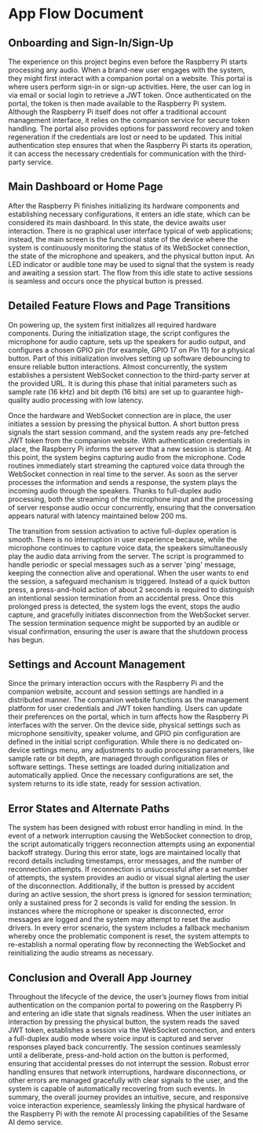 # App Flow Document

## Onboarding and Sign-In/Sign-Up

The experience on this project begins even before the Raspberry Pi starts processing any audio. When a brand-new user engages with the system, they might first interact with a companion portal on a website. This portal is where users perform sign-in or sign-up activities. Here, the user can log in via email or social login to retrieve a JWT token. Once authenticated on the portal, the token is then made available to the Raspberry Pi system. Although the Raspberry Pi itself does not offer a traditional account management interface, it relies on the companion service for secure token handling. The portal also provides options for password recovery and token regeneration if the credentials are lost or need to be updated. This initial authentication step ensures that when the Raspberry Pi starts its operation, it can access the necessary credentials for communication with the third-party service.

## Main Dashboard or Home Page

After the Raspberry Pi finishes initializing its hardware components and establishing necessary configurations, it enters an idle state, which can be considered its main dashboard. In this state, the device awaits user interaction. There is no graphical user interface typical of web applications; instead, the main screen is the functional state of the device where the system is continuously monitoring the status of its WebSocket connection, the state of the microphone and speakers, and the physical button input. An LED indicator or audible tone may be used to signal that the system is ready and awaiting a session start. The flow from this idle state to active sessions is seamless and occurs once the physical button is pressed.

## Detailed Feature Flows and Page Transitions

On powering up, the system first initializes all required hardware components. During the initialization stage, the script configures the microphone for audio capture, sets up the speakers for audio output, and configures a chosen GPIO pin (for example, GPIO 17 on Pin 11) for a physical button. Part of this initialization involves setting up software debouncing to ensure reliable button interactions. Almost concurrently, the system establishes a persistent WebSocket connection to the third-party server at the provided URL. It is during this phase that initial parameters such as sample rate (16 kHz) and bit depth (16 bits) are set up to guarantee high-quality audio processing with low latency.

Once the hardware and WebSocket connection are in place, the user initiates a session by pressing the physical button. A short button press signals the start session command, and the system reads any pre-fetched JWT token from the companion website. With authentication credentials in place, the Raspberry Pi informs the server that a new session is starting. At this point, the system begins capturing audio from the microphone. Code routines immediately start streaming the captured voice data through the WebSocket connection in real time to the server. As soon as the server processes the information and sends a response, the system plays the incoming audio through the speakers. Thanks to full-duplex audio processing, both the streaming of the microphone input and the processing of server response audio occur concurrently, ensuring that the conversation appears natural with latency maintained below 200 ms.

The transition from session activation to active full-duplex operation is smooth. There is no interruption in user experience because, while the microphone continues to capture voice data, the speakers simultaneously play the audio data arriving from the server. The script is programmed to handle periodic or special messages such as a server 'ping' message, keeping the connection alive and operational. When the user wants to end the session, a safeguard mechanism is triggered. Instead of a quick button press, a press-and-hold action of about 2 seconds is required to distinguish an intentional session termination from an accidental press. Once this prolonged press is detected, the system logs the event, stops the audio capture, and gracefully initiates disconnection from the WebSocket server. The session termination sequence might be supported by an audible or visual confirmation, ensuring the user is aware that the shutdown process has begun.

## Settings and Account Management

Since the primary interaction occurs with the Raspberry Pi and the companion website, account and session settings are handled in a distributed manner. The companion website functions as the management platform for user credentials and JWT token handling. Users can update their preferences on the portal, which in turn affects how the Raspberry Pi interfaces with the server. On the device side, physical settings such as microphone sensitivity, speaker volume, and GPIO pin configuration are defined in the initial script configuration. While there is no dedicated on-device settings menu, any adjustments to audio processing parameters, like sample rate or bit depth, are managed through configuration files or software settings. These settings are loaded during initialization and automatically applied. Once the necessary configurations are set, the system returns to its idle state, ready for session activation.

## Error States and Alternate Paths

The system has been designed with robust error handling in mind. In the event of a network interruption causing the WebSocket connection to drop, the script automatically triggers reconnection attempts using an exponential backoff strategy. During this error state, logs are maintained locally that record details including timestamps, error messages, and the number of reconnection attempts. If reconnection is unsuccessful after a set number of attempts, the system provides an audio or visual signal alerting the user of the disconnection. Additionally, if the button is pressed by accident during an active session, the short press is ignored for session termination; only a sustained press for 2 seconds is valid for ending the session. In instances where the microphone or speaker is disconnected, error messages are logged and the system may attempt to reset the audio drivers. In every error scenario, the system includes a fallback mechanism whereby once the problematic component is reset, the system attempts to re-establish a normal operating flow by reconnecting the WebSocket and reinitializing the audio streams as necessary.

## Conclusion and Overall App Journey

Throughout the lifecycle of the device, the user’s journey flows from initial authentication on the companion portal to powering on the Raspberry Pi and entering an idle state that signals readiness. When the user initiates an interaction by pressing the physical button, the system reads the saved JWT token, establishes a session via the WebSocket connection, and enters a full-duplex audio mode where voice input is captured and server responses played back concurrently. The session continues seamlessly until a deliberate, press-and-hold action on the button is performed, ensuring that accidental presses do not interrupt the session. Robust error handling ensures that network interruptions, hardware disconnections, or other errors are managed gracefully with clear signals to the user, and the system is capable of automatically recovering from such events. In summary, the overall journey provides an intuitive, secure, and responsive voice interaction experience, seamlessly linking the physical hardware of the Raspberry Pi with the remote AI processing capabilities of the Sesame AI demo service.
